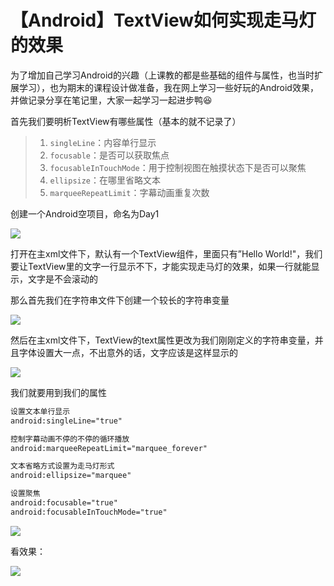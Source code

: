 # 【Android】TextView如何实现走马灯的效果

为了增加自己学习Android的兴趣（上课教的都是些基础的组件与属性，也当时扩展学习），也为期末的课程设计做准备，我在网上学习一些好玩的Android效果，并做记录分享在笔记里，大家一起学习一起进步鸭😆

首先我们要明析TextView有哪些属性（基本的就不记录了）

> 1. `singleLine`：内容单行显示
> 2. `focusable`：是否可以获取焦点
> 3. `focusableInTouchMode`：用于控制视图在触摸状态下是否可以聚焦
> 4. `ellipsize`：在哪里省略文本
> 5. `marqueeRepeatLimit`：字幕动画重复次数


创建一个Android空项目，命名为Day1

![](https://starry-lixu.oss-cn-hangzhou.aliyuncs.com/img/20220317171616.png#id=ljLR3&originHeight=863&originWidth=1349&originalType=binary&ratio=1&rotation=0&showTitle=false&status=done&style=none&title=)

打开在主xml文件下，默认有一个TextView组件，里面只有”Hello World!"，我们要让TextView里的文字一行显示不下，才能实现走马灯的效果，如果一行就能显示，文字是不会滚动的

那么首先我们在字符串文件下创建一个较长的字符串变量

![](https://starry-lixu.oss-cn-hangzhou.aliyuncs.com/img/20220317174425.png#id=KVdBN&originHeight=1020&originWidth=1920&originalType=binary&ratio=1&rotation=0&showTitle=false&status=done&style=none&title=)

然后在主xml文件下，TextView的text属性更改为我们刚刚定义的字符串变量，并且字体设置大一点，不出意外的话，文字应该是这样显示的

![](https://starry-lixu.oss-cn-hangzhou.aliyuncs.com/img/20220317174657.png#id=NIU80&originHeight=1020&originWidth=1920&originalType=binary&ratio=1&rotation=0&showTitle=false&status=done&style=none&title=)

我们就要用到我们的属性

```xml
设置文本单行显示
android:singleLine="true"
```

```xml
控制字幕动画不停的不停的循环播放
android:marqueeRepeatLimit="marquee_forever"
```

```xml
文本省略方式设置为走马灯形式
android:ellipsize="marquee"
```

```xml
设置聚焦
android:focusable="true"
android:focusableInTouchMode="true"
```

![](https://starry-lixu.oss-cn-hangzhou.aliyuncs.com/img/20220317174850.png#id=mYsBZ&originHeight=1020&originWidth=1920&originalType=binary&ratio=1&rotation=0&showTitle=false&status=done&style=none&title=)

看效果：

![](https://starry-lixu.oss-cn-hangzhou.aliyuncs.com/img/20220317182615.gif#id=lFvzH&originHeight=953&originWidth=535&originalType=binary&ratio=1&rotation=0&showTitle=false&status=done&style=none&title=)
